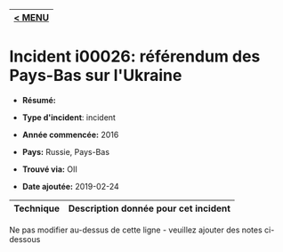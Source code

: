 |[< MENU](../README.md)|
|---|
# Incident i00026: référendum des Pays-Bas sur l'Ukraine

* **Résumé:**

* **Type d'incident**: incident

* **Année commencée:** 2016

* **Pays:** Russie, Pays-Bas

* **Trouvé via:** OII

* **Date ajoutée:** 2019-02-24
 

|Technique |Description donnée pour cet incident |
|--------- |------------------------- |


Ne pas modifier au-dessus de cette ligne - veuillez ajouter des notes ci-dessous